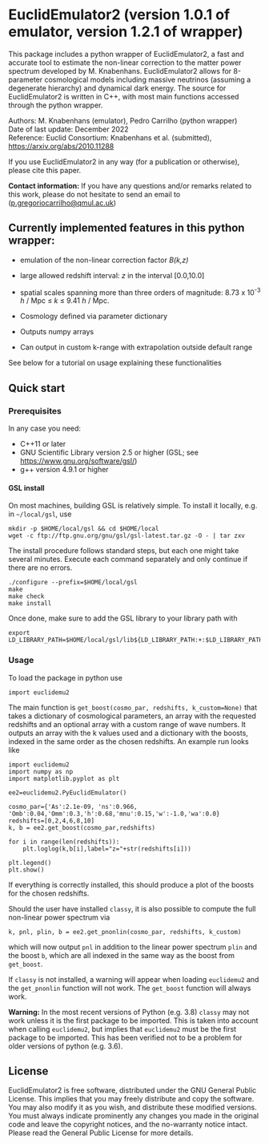# EuclidEmulator2 (version 1.0.1 of emulator, version 1.2.1 of wrapper)
This package includes a python wrapper of EuclidEmulator2, a fast and accurate tool to estimate the non-linear correction to the matter power spectrum developed by M. Knabenhans.
EuclidEmulator2 allows for 8-parameter cosmological models including massive neutrinos (assuming a degenerate hierarchy) and dynamical dark energy. The source for EuclidEmulator2 is written in C++, with most main functions accessed through the python wrapper.

Authors:  M. Knabenhans (emulator), Pedro Carrilho (python wrapper) <br/>
Date of last update:      December 2022<br/>
Reference: Euclid Consortium: Knabenhans et al. (submitted), <a>https://arxiv.org/abs/2010.11288</a><br/>

If you use EuclidEmulator2 in any way (for a publication or otherwise), please cite this paper.

<b>Contact information:</b> If you have any questions and/or remarks related to this work, please do not hesitate to send an email to (p.gregoriocarrilho@qmul.ac.uk)

## Currently implemented features in this python wrapper:
* emulation of the non-linear correction factor <i>B(k,z)</i>
* large allowed redshift interval: <i>z</i> in the interval [0.0,10.0]
* spatial scales spanning more than three orders of magnitude: 8.73 x 10<sup>-3</sup> <i>h</i> / Mpc ≤ <i>k</i> ≤ 9.41 <i>h</i> / Mpc.

* Cosmology defined via parameter dictionary
* Outputs numpy arrays
* Can output in custom k-range with extrapolation outside default range

See below for a tutorial on usage explaining these functionalities

## Quick start
### Prerequisites
In any case you need:
 * C++11 or later
 * GNU Scientific Library version 2.5 or higher (GSL; see https://www.gnu.org/software/gsl/)
 * g++ version 4.9.1 or higher

#### GSL install
On most machines, building GSL is relatively simple. To install it locally, e.g. in `~/local/gsl`, use
```
mkdir -p $HOME/local/gsl && cd $HOME/local
wget -c ftp://ftp.gnu.org/gnu/gsl/gsl-latest.tar.gz -O - | tar zxv
```
The install procedure follows standard steps, but each one might take several minutes. Execute each command separately and only continue if there are no errors.
```
./configure --prefix=$HOME/local/gsl
make
make check
make install
```
 Once done, make sure to add the GSL library to your library path with
 ```
 export LD_LIBRARY_PATH=$HOME/local/gsl/lib${LD_LIBRARY_PATH:+:$LD_LIBRARY_PATH}
 ```

### Usage

To load the package in python use

```
import euclidemu2
```

The main function is `get_boost(cosmo_par, redshifts, k_custom=None)` that takes a dictionary of cosmological parameters, an array with the requested redshifts and an optional array with a custom range of wave numbers. It outputs an array with the k values used and a dictionary with the boosts, indexed in the same order as the chosen redshifts. An example run looks like

```
import euclidemu2
import numpy as np
import matplotlib.pyplot as plt

ee2=euclidemu2.PyEuclidEmulator()

cosmo_par={'As':2.1e-09, 'ns':0.966, 'Omb':0.04,'Omm':0.3,'h':0.68,'mnu':0.15,'w':-1.0,'wa':0.0}
redshifts=[0,2,4,6,8,10]
k, b = ee2.get_boost(cosmo_par,redshifts)

for i in range(len(redshifts)):
    plt.loglog(k,b[i],label="z="+str(redshifts[i]))

plt.legend()
plt.show()
```

If everything is correctly installed, this should produce a plot of the boosts for the chosen redshifts.

Should the user have installed `classy`, it is also possible to compute the full non-linear power spectrum via
```
k, pnl, plin, b = ee2.get_pnonlin(cosmo_par, redshifts, k_custom)
```
which will now output `pnl` in addition to the linear power spectrum `plin` and the boost `b`, which are all indexed in the same way as the boost from `get_boost`.

If `classy` is not installed, a warning will appear when loading `euclidemu2` and the `get_pnonlin` function will not work. The `get_boost` function will always work.

<b>Warning:</b> In the most recent versions of Python (e.g. 3.8) `classy` may not work unless it is the first package to be imported. This is taken into account when calling `euclidemu2`, but implies that `euclidemu2` must be the first package to be imported. This has been verified not to be a problem for older versions of python (e.g. 3.6).


## License
EuclidEmulator2 is free software, distributed under the GNU General Public License. This implies that you may freely distribute and copy the software. You may also modify it as you wish, and distribute these modified versions. You must always indicate prominently any changes you made in the original code and leave the copyright notices, and the no-warranty notice intact. Please read the General Public License for more details.
